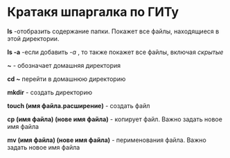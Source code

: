 #  Кратакя шпаргалка по ГИТу


**ls** -отобразить содержание папки. Покажет все файлы, находящиеся в этой директории.

**ls -a**   -если добавить *-а* , то также покажет все файлы, включая *скрытые*

**~** -  обозначает домашняя директория

**cd ~** перейти в домашнюю директорию

**mkdir** - создать директорию

**touch (имя файла.расширение)** - создать файл

**cp (имя файла) (нове имя файла)** - копирует файл. Важно задать новое имя файла

**mv (имя файла) (нове имя файла)** - перименования файла. Важно задать новое имя файла
